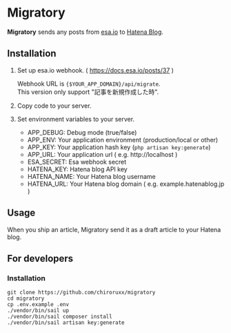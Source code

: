 # Migratory
**Migratory** sends any posts from [esa.io](https://esa.io/) to [Hatena Blog](https://hatenablog.com/).

## Installation
1. Set up esa.io webhook. ( https://docs.esa.io/posts/37 )
   
   Webhook URL is `{$YOUR_APP_DOMAIN}/api/migrate`.  
   This version only support "記事を新規作成した時".

1. Copy code to your server.
1. Set environment variables to your server.
    - APP_DEBUG: Debug mode (true/false)
    - APP_ENV: Your application environment (production/local or other)
    - APP_KEY: Your application hash key (`php artisan key:generate`)
    - APP_URL: Your application url ( e.g. http://localhost )
    - ESA_SECRET: Esa webhook secret
    - HATENA_KEY: Hatena blog API key
    - HATENA_NAME: Your Hatena blog username
    - HATENA_URL: Your Hatena blog domain ( e.g. example.hatenablog.jp )

## Usage
When you ship an article, Migratory send it as a draft article to your Hatena blog.

## For developers
### Installation
```shell
git clone https://github.com/chiroruxx/migratory
cd migratory
cp .env.example .env
./vendor/bin/sail up
./vendor/bin/sail composer install
./vendor/bin/sail artisan key:generate
```
